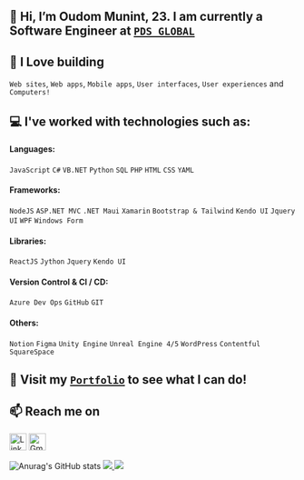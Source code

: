 ## 👋 Hi, I’m Oudom Munint, 23. I am currently a Software Engineer at <a href="https://www.pdsglobal.com/">`PDS GLOBAL`</a>
## 💖 I Love building
`Web sites`, `Web apps`, `Mobile apps`, `User interfaces`, `User experiences` and `Computers!`
## 💻 I've worked with technologies such as:
#### Languages:
`JavaScript` `C#` `VB.NET` `Python` `SQL` `PHP` `HTML` `CSS` `YAML`

#### Frameworks:
 `NodeJS`
 `ASP.NET MVC` `.NET Maui` `Xamarin`
 `Bootstrap & Tailwind`
 `Kendo UI` `Jquery UI` `WPF` `Windows Form`
 
#### Libraries:
 `ReactJS` `Jython` `Jquery` `Kendo UI`

#### Version Control & CI / CD:
`Azure Dev Ops` `GitHub` `GIT`

#### Others:
`Notion` `Figma` `Unity Engine` `Unreal Engine 4/5`
`WordPress` `Contentful` `SquareSpace`

## 👀 Visit my [`Portfolio`](https://oudommunint.netlify.app/) to see what I can do!
## 📫 Reach me on
<a href="https://www.linkedin.com/in/oudom-munint/" target="_blank"><img alt="LinkedIn" src="https://img.shields.io/badge/linkedin-%230077B5.svg?&style=for-the-badge&logo=linkedin&logoColor=white"  height="30px"/></a> <a href="mailto:oudommunint@gmail.com"><img alt="Gmail" src="https://img.shields.io/badge/Gmail-D14836?style=for-the-badge&logo=gmail&logoColor=white"  height="30px"/></a>

![Anurag's GitHub stats](https://github-readme-stats.vercel.app/api?username=OudomMunint&count_private=true&show_icons=true&theme=radical&hide_border=true)
<a href="#">
  <img text-align="center" src="https://github-readme-streak-stats.herokuapp.com/?user=oudommunint&theme=radical&hide_border=true" />
</a>
<a href="#">
  <img text-align="center" src="https://github-readme-stats.vercel.app/api/top-langs/?username=oudommunint&hide=css,html,,Visual%20Basic%20.net&hide_border=true&theme=radical&langs_count=10&layout=compact&card_width=350" />
</a>
<!-- ,Visual%20Basic%20.net -->
